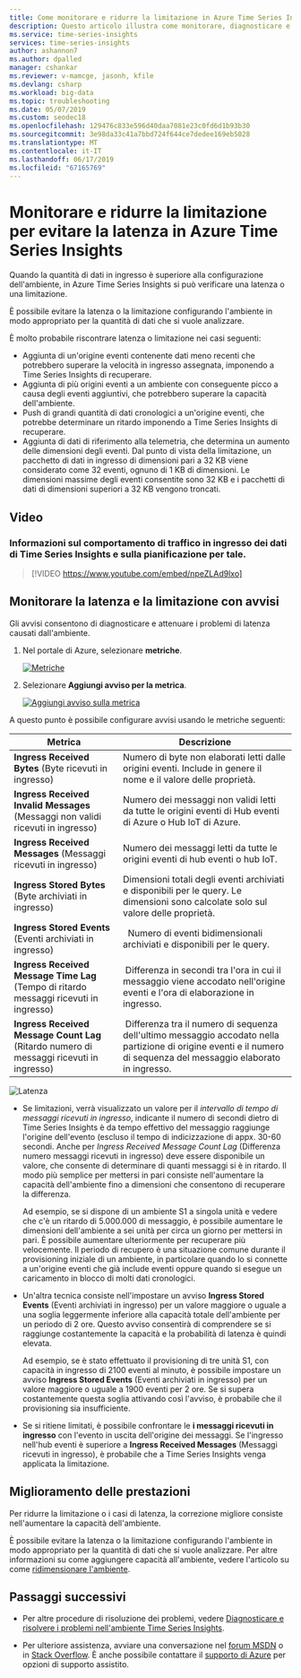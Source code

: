 ```yaml
---
title: Come monitorare e ridurre la limitazione in Azure Time Series Insights | Microsoft Docs
description: Questo articolo illustra come monitorare, diagnosticare e attenuare i problemi di prestazioni che causano latenza e limitazione in Azure Time Series Insights.
ms.service: time-series-insights
services: time-series-insights
author: ashannon7
ms.author: dpalled
manager: cshankar
ms.reviewer: v-mamcge, jasonh, kfile
ms.devlang: csharp
ms.workload: big-data
ms.topic: troubleshooting
ms.date: 05/07/2019
ms.custom: seodec18
ms.openlocfilehash: 129476c833e596d40daa7081e23c0fd6d1b93b30
ms.sourcegitcommit: 3e98da33c41a7bbd724f644ce7dedee169eb5028
ms.translationtype: MT
ms.contentlocale: it-IT
ms.lasthandoff: 06/17/2019
ms.locfileid: "67165769"
---
```

# <a name="monitor-and-mitigate-throttling-to-reduce-latency-in-azure-time-series-insights"></a>Monitorare e ridurre la limitazione per evitare la latenza in Azure Time Series Insights

Quando la quantità di dati in ingresso è superiore alla configurazione dell'ambiente, in Azure Time Series Insights si può verificare una latenza o una limitazione.

È possibile evitare la latenza o la limitazione configurando l'ambiente in modo appropriato per la quantità di dati che si vuole analizzare.

È molto probabile riscontrare latenza o limitazione nei casi seguenti:

- Aggiunta di un'origine eventi contenente dati meno recenti che potrebbero superare la velocità in ingresso assegnata, imponendo a Time Series Insights di recuperare.
- Aggiunta di più origini eventi a un ambiente con conseguente picco a causa degli eventi aggiuntivi, che potrebbero superare la capacità dell'ambiente.
- Push di grandi quantità di dati cronologici a un'origine eventi, che potrebbe determinare un ritardo imponendo a Time Series Insights di recuperare.
- Aggiunta di dati di riferimento alla telemetria, che determina un aumento delle dimensioni degli eventi.  Dal punto di vista della limitazione, un pacchetto di dati in ingresso di dimensioni pari a 32 KB viene considerato come 32 eventi, ognuno di 1 KB di dimensioni. Le dimensioni massime degli eventi consentite sono 32 KB e i pacchetti di dati di dimensioni superiori a 32 KB vengono troncati.

## <a name="video"></a>Video

### <a name="learn-about-time-series-insights-data-ingress-behavior-and-how-to-plan-for-itbr"></a>Informazioni sul comportamento di traffico in ingresso dei dati di Time Series Insights e sulla pianificazione per tale.</br>

> [!VIDEO https://www.youtube.com/embed/npeZLAd9lxo]

## <a name="monitor-latency-and-throttling-with-alerts"></a>Monitorare la latenza e la limitazione con avvisi

Gli avvisi consentono di diagnosticare e attenuare i problemi di latenza causati dall'ambiente.

1. Nel portale di Azure, selezionare **metriche**.

   [![Metriche](media/environment-mitigate-latency/add-metrics.png)](media/environment-mitigate-latency/add-metrics.png#lightbox)

1. Selezionare **Aggiungi avviso per la metrica**.  

   [![Aggiungi avviso sulla metrica](media/environment-mitigate-latency/add-metric-alert.png)](media/environment-mitigate-latency/add-metric-alert.png#lightbox)

A questo punto è possibile configurare avvisi usando le metriche seguenti:

|Metrica  |Descrizione  |
|---------|---------|
|**Ingress Received Bytes** (Byte ricevuti in ingresso)     | Numero di byte non elaborati letti dalle origini eventi. Include in genere il nome e il valore delle proprietà.  |  
|**Ingress Received Invalid Messages** (Messaggi non validi ricevuti in ingresso)     | Numero dei messaggi non validi letti da tutte le origini eventi di Hub eventi di Azure o Hub IoT di Azure.      |
|**Ingress Received Messages** (Messaggi ricevuti in ingresso)   | Numero dei messaggi letti da tutte le origini eventi di hub eventi o hub IoT.        |
|**Ingress Stored Bytes** (Byte archiviati in ingresso)     | Dimensioni totali degli eventi archiviati e disponibili per le query. Le dimensioni sono calcolate solo sul valore delle proprietà.        |
|**Ingress Stored Events** (Eventi archiviati in ingresso)     |   Numero di eventi bidimensionali archiviati e disponibili per le query.      |
|**Ingress Received Message Time Lag** (Tempo di ritardo messaggi ricevuti in ingresso)    |  Differenza in secondi tra l'ora in cui il messaggio viene accodato nell'origine eventi e l'ora di elaborazione in ingresso.      |
|**Ingress Received Message Count Lag** (Ritardo numero di messaggi ricevuti in ingresso)    |  Differenza tra il numero di sequenza dell'ultimo messaggio accodato nella partizione di origine eventi e il numero di sequenza del messaggio elaborato in ingresso.      |

![Latenza](media/environment-mitigate-latency/latency.png)

* Se limitazioni, verrà visualizzato un valore per il *intervallo di tempo di messaggi ricevuti in ingresso*, indicante il numero di secondi dietro di Time Series Insights è da tempo effettivo del messaggio raggiunge l'origine dell'evento (escluso il tempo di indicizzazione di appx. 30-60 secondi.  Anche per *Ingress Received Message Count Lag* (Differenza numero messaggi ricevuti in ingresso) deve essere disponibile un valore, che consente di determinare di quanti messaggi si è in ritardo.  Il modo più semplice per mettersi in pari consiste nell'aumentare la capacità dell'ambiente fino a dimensioni che consentono di recuperare la differenza.  

  Ad esempio, se si dispone di un ambiente S1 a singola unità e vedere che c'è un ritardo di 5.000.000 di messaggio, è possibile aumentare le dimensioni dell'ambiente a sei unità per circa un giorno per mettersi in pari.  È possibile aumentare ulteriormente per recuperare più velocemente. Il periodo di recupero è una situazione comune durante il provisioning iniziale di un ambiente, in particolare quando lo si connette a un'origine eventi che già include eventi oppure quando si esegue un caricamento in blocco di molti dati cronologici.

* Un'altra tecnica consiste nell'impostare un avviso **Ingress Stored Events** (Eventi archiviati in ingresso) per un valore maggiore o uguale a una soglia leggermente inferiore alla capacità totale dell'ambiente per un periodo di 2 ore.  Questo avviso consentirà di comprendere se si raggiunge costantemente la capacità e la probabilità di latenza è quindi elevata. 

  Ad esempio, se è stato effettuato il provisioning di tre unità S1, con capacità in ingresso di 2100 eventi al minuto, è possibile impostare un avviso **Ingress Stored Events** (Eventi archiviati in ingresso) per un valore maggiore o uguale a 1900 eventi per 2 ore. Se si supera costantemente questa soglia attivando così l'avviso, è probabile che il provisioning sia insufficiente.  

* Se si ritiene limitati, è possibile confrontare le **i messaggi ricevuti in ingresso** con l'evento in uscita dell'origine dei messaggi.  Se l'ingresso nell'hub eventi è superiore a **Ingress Received Messages** (Messaggi ricevuti in ingresso), è probabile che a Time Series Insights venga applicata la limitazione.

## <a name="improving-performance"></a>Miglioramento delle prestazioni

Per ridurre la limitazione o i casi di latenza, la correzione migliore consiste nell'aumentare la capacità dell'ambiente.

È possibile evitare la latenza o la limitazione configurando l'ambiente in modo appropriato per la quantità di dati che si vuole analizzare. Per altre informazioni su come aggiungere capacità all'ambiente, vedere l'articolo su come [ridimensionare l'ambiente](time-series-insights-how-to-scale-your-environment.md).

## <a name="next-steps"></a>Passaggi successivi

- Per altre procedure di risoluzione dei problemi, vedere [Diagnosticare e risolvere i problemi nell'ambiente Time Series Insights](time-series-insights-diagnose-and-solve-problems.md).

- Per ulteriore assistenza, avviare una conversazione nel [forum MSDN](https://social.msdn.microsoft.com/Forums/home?forum=AzureTimeSeriesInsights) o in [Stack Overflow](https://stackoverflow.com/questions/tagged/azure-timeseries-insights). È anche possibile contattare il [supporto di Azure](https://azure.microsoft.com/support/options/) per opzioni di supporto assistito.

